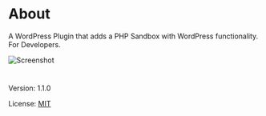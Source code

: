 # About

A WordPress Plugin that adds a PHP Sandbox with WordPress functionality. For Developers.

![Screenshot](https://i.imgur.com/5PYnf3a.png)

#
Version: 1.1.0

License: [MIT](https://github.com/vladlu/codebox/blob/master/LICENSE)
